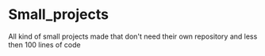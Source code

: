 # Small_projects
All kind of small projects made that don't need their own repository and less then 100 lines of code
